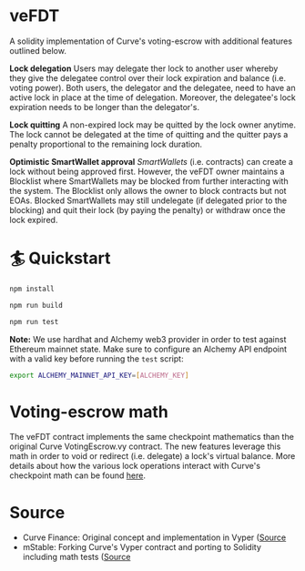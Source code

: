 # veFDT
A solidity implementation of Curve's voting-escrow with additional features outlined below.

**Lock delegation**
Users may delegate ther lock to another user whereby they give the delegatee control over their lock expiration and balance (i.e. voting power). Both users, the delegator and the delegatee, need to have an active lock in place at the time of delegation. Moreover, the delegatee's lock expiration needs to be longer than the delegator's.

**Lock quitting**
A non-expired lock may be quitted by the lock owner anytime. The lock cannot be delegated at the time of quitting and the quitter pays a penalty proportional to the remaining lock duration.

**Optimistic SmartWallet approval**
*SmartWallets* (i.e. contracts) can create a lock without being approved first. However, the veFDT owner maintains a Blocklist where SmartWallets may be blocked from further interacting with the system. The Blocklist only allows the owner to block contracts but not EOAs. Blocked SmartWallets may still undelegate (if delegated prior to the blocking) and quit their lock (by paying the penalty) or withdraw once the lock expired.

# 🏄 Quickstart

```bash
npm install
```
```bash
npm run build
```
```bash
npm run test
```

**Note:** We use hardhat and Alchemy web3 provider in order to test against Ethereum mainnet state. Make sure to configure an Alchemy API endpoint with a valid key before running the `test` script:

```bash
export ALCHEMY_MAINNET_API_KEY=[ALCHEMY_KEY]
```

# Voting-escrow math
The veFDT contract implements the same checkpoint mathematics than the original Curve VotingEscrow.vy contract. The new features leverage this math in order to void or redirect (i.e. delegate) a lock's virtual balance. More details about how the various lock operations interact with Curve's checkpoint math can be found [here](./CheckpointMath.md).

# Source
- Curve Finance: Original concept and implementation in Vyper ([Source](https://github.com/curvefi/curve-dao-contracts/blob/master/contracts/VotingEscrow.vy)
- mStable: Forking Curve's Vyper contract and porting to Solidity including math tests ([Source](https://github.com/mstable/mStable-contracts/blob/master/contracts/governance/IncentivisedVotingLockup.sol)    